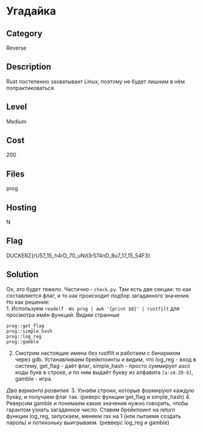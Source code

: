 # Угадайка

## Category
Reverse

## Description
Rust постепенно захватывает Linux, поэтому не будет лишним в нём попрактиковаться.

## Level
Medium

## Cost
200

## Files
prog

## Hosting
N

## Flag
DUCKERZ{rU57_15_h4rD_70_uNd3r574nD_8u7_17_15_54F3}

## Solution
Ох, это будет тяжело.
Частично - `check.py`. Там есть две секции: то как составляется флаг, и то как происходит подбор загаданного значения.
Но как решение:<br> 1. Используем `readelf -Ws prog | awk '{print $8}' | rustfilt` для просмотра имён функций. Видим странные<br>
```
prog::get_flag
prog::simple_hash
prog::log_reg
prog::gamble
```
2. Смотрим настоящие имена без rustfilt и работаем с бинариком через gdb. Устанавливаем брейкпоинты и видим, что log_reg - вход в систему, get_flag - даёт флаг, simple_hash - просто суммирует ascii коды букв в строке, и по ним выдаёт букву из алфавита `[a-zA-Z0-9]`, gamble - игра.

*Два варианта развития:*
3. Узнаём строки, которые формируют каждую букву, и получаем флаг так. (реверс функции get_flag и simple_hash)
4. Реверсим gamble и понимаем какие значения нужно говорить, чтобы гарантом узнать загаданное число. Ставим брейкпоинт на return функции log_reg, запускаем, меняем rax на 1 (или пытаемя создать пароль) и потихоньку выигрываем. (ревверс log_reg и gamble)
